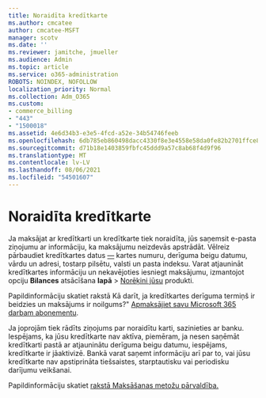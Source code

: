 ```yaml
---
title: Noraidīta kredītkarte
ms.author: cmcatee
author: cmcatee-MSFT
manager: scotv
ms.date: ''
ms.reviewer: jamitche, jmueller
ms.audience: Admin
ms.topic: article
ms.service: o365-administration
ROBOTS: NOINDEX, NOFOLLOW
localization_priority: Normal
ms.collection: Adm_O365
ms.custom:
- commerce_billing
- "443"
- "1500018"
ms.assetid: 4e6d34b3-e3e5-4fcd-a52e-34b54746feeb
ms.openlocfilehash: 6db785eb860498dacc4330f8e3e4558e58da0fe82b2701ffce8abe615678275a
ms.sourcegitcommit: d71b18e1403859fbfc45ddd9a57c8ab68f4d9f96
ms.translationtype: MT
ms.contentlocale: lv-LV
ms.lasthandoff: 08/06/2021
ms.locfileid: "54501607"
---
```

# <a name="declined-credit-card"></a>Noraidīta kredītkarte

Ja maksājat ar kredītkarti un kredītkarte tiek noraidīta, jūs saņemsit e-pasta ziņojumu ar informāciju, ka maksājumu neizdevās apstrādāt. Vēlreiz pārbaudiet kredītkartes datus [—](https://go.microsoft.com/fwlink/p/?linkid=842054) kartes numuru, derīguma beigu datumu, vārdu un adresi, tostarp pilsētu, valsti un pasta indeksu. Varat atjaunināt kredītkartes informāciju un nekavējoties iesniegt maksājumu, izmantojot opciju **Bilances** atsācīšana **lapā**  >  [Norēķini jūsu](https://go.microsoft.com/fwlink/p/?linkid=842054) produkti.

Papildinformāciju skatiet rakstā Kā darīt, ja kredītkartes derīguma termiņš ir beidzies un maksājums ir noilgums?" [Apmaksājiet savu Microsoft 365 darbam abonementu](/microsoft-365/commerce/billing-and-payments/pay-for-your-subscription#what-if-my-credit-card-was-declined-and-my-payment-is-past-due).
  
Ja joprojām tiek rādīts ziņojums par noraidītu karti, sazinieties ar banku. Iespējams, ka jūsu kredītkarte nav aktīva, piemēram, ja nesen saņēmāt kredītkarti pastā ar atjauninātu derīguma beigu datumu, iespējams, kredītkarte ir jāaktivizē. Bankā varat saņemt informāciju arī par to, vai jūsu kredītkarte nav apstiprināta tiešsaistes, starptautisku vai periodisku darījumu veikšanai.
  
Papildinformāciju skatiet [rakstā Maksāšanas metožu pārvaldība.](/microsoft-365/commerce/billing-and-payments/manage-payment-methods)